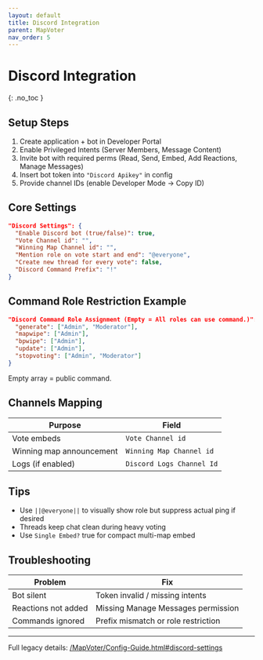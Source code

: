 ```yaml
---
layout: default
title: Discord Integration
parent: MapVoter
nav_order: 5
---
```


# Discord Integration
{: .no_toc }

## Setup Steps
1. Create application + bot in Developer Portal
2. Enable Privileged Intents (Server Members, Message Content)
3. Invite bot with required perms (Read, Send, Embed, Add Reactions, Manage Messages)
4. Insert bot token into `"Discord Apikey"` in config
5. Provide channel IDs (enable Developer Mode → Copy ID)

## Core Settings
```json
"Discord Settings": {
  "Enable Discord bot (true/false)": true,
  "Vote Channel id": "",
  "Winning Map Channel id": "",
  "Mention role on vote start and end": "@everyone",
  "Create new thread for every vote": false,
  "Discord Command Prefix": "!"
}
```

## Command Role Restriction Example
```json
"Discord Command Role Assignment (Empty = All roles can use command.)": {
  "generate": ["Admin", "Moderator"],
  "mapwipe": ["Admin"],
  "bpwipe": ["Admin"],
  "update": ["Admin"],
  "stopvoting": ["Admin", "Moderator"]
}
```
Empty array = public command.

## Channels Mapping
| Purpose | Field |
|---------|-------|
| Vote embeds | `Vote Channel id` |
| Winning map announcement | `Winning Map Channel id` |
| Logs (if enabled) | `Discord Logs Channel Id` |

## Tips
- Use `||@everyone||` to visually show role but suppress actual ping if desired
- Threads keep chat clean during heavy voting
- Use `Single Embed?` true for compact multi-map embed

## Troubleshooting
| Problem | Fix |
|---------|-----|
| Bot silent | Token invalid / missing intents |
| Reactions not added | Missing Manage Messages permission |
| Commands ignored | Prefix mismatch or role restriction |

---
Full legacy details: [/MapVoter/Config-Guide.html#discord-settings](/MapVoter/Config-Guide.html#discord-settings)
